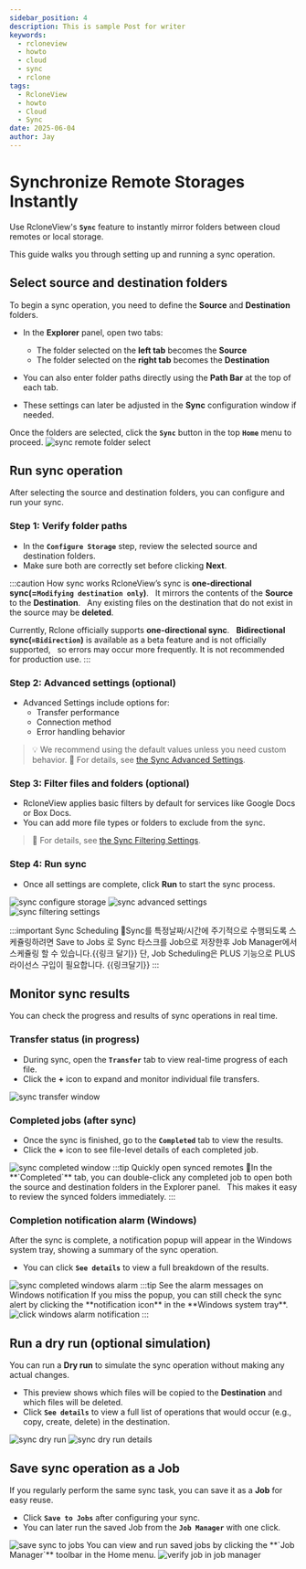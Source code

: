 ```yaml
---
sidebar_position: 4
description: This is sample Post for writer
keywords:
  - rcloneview
  - howto
  - cloud
  - sync
  - rclone
tags:
  - RcloneView
  - howto
  - Cloud
  - Sync
date: 2025-06-04
author: Jay
---
```

# Synchronize Remote Storages Instantly

Use RcloneView's **`Sync`** feature to instantly mirror folders between cloud remotes or local storage.  

This guide walks you through setting up and running a sync operation.
## Select source and destination folders

To begin a sync operation, you need to define the **Source** and **Destination** folders.

- In the **Explorer** panel, open two tabs:
	- The folder selected on the **left tab** becomes the **Source**
	- The folder selected on the **right tab** becomes the **Destination**

- You can also enter folder paths directly using the **Path Bar** at the top of each tab.
- These settings can later be adjusted in the **Sync** configuration window if needed.

Once the folders are selected, click the **`Sync`** button in the top **`Home`** menu to proceed.
<img src="/support/images/en/howto/rcloneview-basic/sync-remote-folder-select.png" alt="sync remote folder select" class="img-medium img-center" />
## Run sync operation

After selecting the source and destination folders, you can configure and run your sync.

### Step 1: Verify folder paths

- In the **`Configure Storage`** step, review the selected source and destination folders.
- Make sure both are correctly set before clicking **Next**.

:::caution How sync works
RcloneView’s sync is **one-directional sync(=`Modifying destination only`)**.  
It mirrors the contents of the **Source** to the **Destination**.  
Any existing files on the destination that do not exist in the source may be **deleted**.  

Currently, Rclone officially supports **one-directional sync**.  
**Bidirectional sync(`=Bidirection`)** is available as a beta feature and is not officially supported,  
so errors may occur more frequently. It is not recommended for production use.
:::

### Step 2: Advanced settings (optional)

  - Advanced Settings include options for:
	  - Transfer performance
	  - Connection method
	  - Error handling behavior

> 💡 We recommend using the default values unless you need custom behavior.
> 📘 For details, see [the Sync Advanced Settings](../rcloneview-advanced/sync-advanced-settings.md).

### Step 3: Filter files and folders (optional)

- RcloneView applies basic filters by default for services like Google Docs or Box Docs.
- You can add more file types or folders to exclude from the sync.

> 📘 For details, see [the Sync Filtering Settings](../rcloneview-advanced/sync-filtering-settings.md).
  
  
### Step 4: Run sync

- Once all settings are complete, click **Run** to start the sync process.

<div class="img-grid-3">
<img src="/support/images/en/howto/rcloneview-basic/sync-configure-storage.png" alt="sync configure storage" class="img-medium img-center" />
<img src="/support/images/en/howto/rcloneview-basic/sync-advanced-settings.png" alt="sync advanced settings" class="img-medium img-center" />
<img src="/support/images/en/howto/rcloneview-basic/sync-filtering-settings.png" alt="sync filtering settings" class="img-medium img-center" />
</div>

:::important Sync Scheduling
Sync를 특정날짜/시간에 주기적으로 수행되도록 스케쥴링하려면 Save to Jobs 로 Sync 타스크를 Job으로 저장한후 Job Manager에서 스케쥴링 할 수 있습니다.{{링크 달기}}
단, Job Scheduling은 PLUS 기능으로 PLUS 라이선스 구입이 필요합니다. {{링크달기}}
:::
## Monitor sync results

You can check the progress and results of sync operations in real time.

### Transfer status (in progress)

- During sync, open the **`Transfer`** tab to view real-time progress of each file.
- Click the **+** icon to expand and monitor individual file transfers.
<img src="/support/images/en/howto/rcloneview-basic/sync-transfer-window.png" alt="sync transfer window" class="img-medium img-center" />

### Completed jobs (after sync)

- Once the sync is finished, go to the **`Completed`** tab to view the results.
- Click the **+** icon to see file-level details of each completed job.
<img src="/support/images/en/howto/rcloneview-basic/sync-completed-window.png" alt="sync completed window" class="img-medium img-center" />
:::tip Quickly open synced remotes
In the **`Completed`** tab, you can double-click any completed job to open both the source and destination folders in the Explorer panel.  
This makes it easy to review the synced folders immediately.
:::

### Completion notification alarm (Windows)

After the sync is complete, a notification popup will appear in the Windows system tray, showing a summary of the sync operation.

  - You can click **`See details`** to view a full breakdown of the results.
<img src="/support/images/en/howto/rcloneview-basic/sync-completed-windows-alarm.png" alt="sync completed windows alarm" class="img-medium img-center" />
:::tip See the alarm messages on Windows notification
If you miss the popup, you can still check the sync alert by clicking the **notification icon** in the **Windows system tray**.
<img src="/support/images/en/howto/rcloneview-basic/click-windows-alarm-notification.png" alt="click windows alarm notification" class="img-small img-left" />
:::

## Run a dry run (optional simulation)

You can run a **Dry run** to simulate the sync operation without making any actual changes.

- This preview shows which files will be copied to the **Destination** and which files will be deleted.
- Click **`See details`** to view a full list of operations that would occur (e.g., copy, create, delete) in the destination.

<div class="img-grid-2">
<img src="/support/images/en/howto/rcloneview-basic/sync-dry-run.png" alt="sync dry run" class="img-medium img-center" />
<img src="/support/images/en/howto/rcloneview-basic/sync-dry-run-details.png" alt="sync dry run details" class="img-medium img-center" />
</div>


## Save sync operation as a Job

If you regularly perform the same sync task, you can save it as a **Job** for easy reuse.

- Click **`Save to Jobs`** after configuring your sync.
- You can later run the saved Job from the **`Job Manager`** with one click.

<img src="/support/images/en/howto/rcloneview-basic/save-sync-to-jobs.png" alt="save sync to jobs" class="img-medium img-center" />
You can view and run saved jobs by clicking the **`Job Manager`** toolbar in the Home menu.
<img src="/support/images/en/howto/rcloneview-basic/verify-job-in-job-manager.png" alt="verify job in job manager" class="img-medium img-center" />
